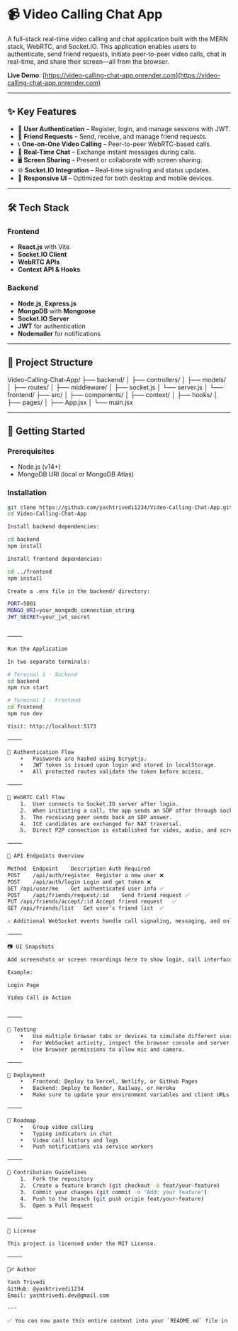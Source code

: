 # 📹 Video Calling Chat App

A full-stack real-time video calling and chat application built with the MERN stack, WebRTC, and Socket.IO. This application enables users to authenticate, send friend requests, initiate peer-to-peer video calls, chat in real-time, and share their screen—all from the browser.

**Live Demo**: [https://video-calling-chat-app.onrender.com](https://video-calling-chat-app.onrender.com)

---

## ✨ Key Features

- 🔐 **User Authentication** – Register, login, and manage sessions with JWT.
- 🤝 **Friend Requests** – Send, receive, and manage friend requests.
- 📞 **One-on-One Video Calling** – Peer-to-peer WebRTC-based calls.
- 💬 **Real-Time Chat** – Exchange instant messages during calls.
- 🖥️ **Screen Sharing** – Present or collaborate with screen sharing.
- 🌐 **Socket.IO Integration** – Real-time signaling and status updates.
- 📱 **Responsive UI** – Optimized for both desktop and mobile devices.

---

## 🛠️ Tech Stack

### Frontend
- **React.js** with Vite
- **Socket.IO Client**
- **WebRTC APIs**
- **Context API & Hooks**

### Backend
- **Node.js**, **Express.js**
- **MongoDB** with **Mongoose**
- **Socket.IO Server**
- **JWT** for authentication
- **Nodemailer** for notifications

---

## 📁 Project Structure

Video-Calling-Chat-App/
├── backend/
│   ├── controllers/
│   ├── models/
│   ├── routes/
│   ├── middleware/
│   ├── socket.js
│   └── server.js
│
└── frontend/
├── src/
│   ├── components/
│   ├── context/
│   ├── hooks/
│   ├── pages/
│   ├── App.jsx
│   └── main.jsx

---

## 🚀 Getting Started

### Prerequisites

- Node.js (v14+)
- MongoDB URI (local or MongoDB Atlas)

### Installation

```bash
git clone https://github.com/yashtrivedi1234/Video-Calling-Chat-App.git
cd Video-Calling-Chat-App

Install backend dependencies:

cd backend
npm install

Install frontend dependencies:

cd ../frontend
npm install

Create a .env file in the backend/ directory:

PORT=5001
MONGO_URI=your_mongodb_connection_string
JWT_SECRET=your_jwt_secret


⸻

Run the Application

In two separate terminals:

# Terminal 1 - Backend
cd backend
npm run start

# Terminal 2 - Frontend
cd frontend
npm run dev

Visit: http://localhost:5173

⸻

🔐 Authentication Flow
	•	Passwords are hashed using bcryptjs.
	•	JWT token is issued upon login and stored in localStorage.
	•	All protected routes validate the token before access.

⸻

📡 WebRTC Call Flow
	1.	User connects to Socket.IO server after login.
	2.	When initiating a call, the app sends an SDP offer through socket signaling.
	3.	The receiving peer sends back an SDP answer.
	4.	ICE candidates are exchanged for NAT traversal.
	5.	Direct P2P connection is established for video, audio, and screen data.

⸻

🔄 API Endpoints Overview

Method	Endpoint	Description	Auth Required
POST	/api/auth/register	Register a new user	❌
POST	/api/auth/login	Login and get token	❌
GET	/api/user/me	Get authenticated user info	✅
POST	/api/friends/request/:id	Send friend request	✅
PUT	/api/friends/accept/:id	Accept friend request	✅
GET	/api/friends/list	Get user’s friend list	✅

⚠️ Additional WebSocket events handle call signaling, messaging, and online status.

⸻

📷 UI Snapshots

Add screenshots or screen recordings here to show login, call interface, chat, screen sharing, etc.

Example:

Login Page

Video Call in Action


⸻

🧪 Testing
	•	Use multiple browser tabs or devices to simulate different users.
	•	For WebSocket activity, inspect the browser console and server logs.
	•	Use browser permissions to allow mic and camera.

⸻

🧱 Deployment
	•	Frontend: Deploy to Vercel, Netlify, or GitHub Pages
	•	Backend: Deploy to Render, Railway, or Heroku
	•	Make sure to update your environment variables and client URLs

⸻

📌 Roadmap
	•	Group video calling
	•	Typing indicators in chat
	•	Video call history and logs
	•	Push notifications via service workers

⸻

🤝 Contribution Guidelines
	1.	Fork the repository
	2.	Create a feature branch (git checkout -b feat/your-feature)
	3.	Commit your changes (git commit -m "Add: your feature")
	4.	Push to the branch (git push origin feat/your-feature)
	5.	Open a Pull Request

⸻

📄 License

This project is licensed under the MIT License.

⸻

🙋‍♂️ Author

Yash Trivedi
GitHub: @yashtrivedi1234
Email: yashtrivedi.dev@gmail.com

---

✅ You can now paste this entire content into your `README.md` file in the root of your GitHub repo for a professional presentation. If you'd like me to add **badges**, **real screenshots**, or a **demo walkthrough video**, just let me know!
